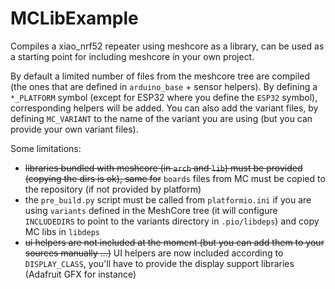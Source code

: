 # MCLibExample

Compiles a xiao_nrf52 repeater using meshcore as a library, can be used as a starting point for including meshcore in your own project.

By default a limited number of files from the meshcore tree are compiled (the ones that are defined in `arduino_base` + sensor helpers). By defining a `*_PLATFORM` symbol (except for ESP32 where you define the `ESP32` symbol), corresponding helpers will be added. You can also add the variant files, by defining `MC_VARIANT` to the name of the variant you are using (but you can provide your own variant files).

Some limitations:
* ~~libraries bundled with meshcore (in `arch` and `lib`) must be provided (copying the dirs is ok), same for~~ `boards` files from MC must be copied to the repository (if not provided by platform)
* the `pre_build.py` script must be called from `platformio.ini` if you are using `variants` defined in the MeshCore tree (it will configure `INCLUDEDIRS` to point to the variants directory in `.pio/libdeps`) and copy MC libs in `libdeps`
* ~~ui helpers are not included at the moment (but you can add them to your  sources manually ...)~~ UI helpers are now included according to `DISPLAY_CLASS`, you'll have to provide the display support libraries (Adafruit GFX for instance)
